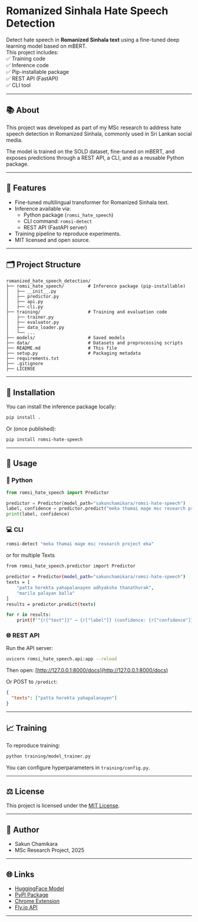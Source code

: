 
# Romanized Sinhala Hate Speech Detection

Detect hate speech in **Romanized Sinhala text** using a fine-tuned deep learning model based on mBERT.  
This project includes:  
✅ Training code  
✅ Inference code  
✅ Pip-installable package  
✅ REST API (FastAPI)  
✅ CLI tool  

---

## 📚 About

This project was developed as part of my MSc research to address hate speech detection in Romanized Sinhala, commonly used in Sri Lankan social media.

The model is trained on the SOLD dataset, fine-tuned on mBERT, and exposes predictions through a REST API, a CLI, and as a reusable Python package.

---

## 🚀 Features

- Fine-tuned multilingual transformer for Romanized Sinhala text.
- Inference available via:
  - Python package (`romsi_hate_speech`)
  - CLI command: `romsi-detect`
  - REST API (FastAPI server)
- Training pipeline to reproduce experiments.
- MIT licensed and open source.

---

## 🗂️ Project Structure

```
romanized_hate_speech_detection/
├── romsi_hate_speech/         # Inference package (pip-installable)
│   ├── __init__.py
│   ├── predictor.py
│   ├── api.py
│   ├── cli.py
├── training/                  # Training and evaluation code
│   ├── trainer.py
│   ├── evaluator.py
│   ├── data_loader.py
│   └── ...
├── models/                    # Saved models
├── data/                      # Datasets and preprocessing scripts
├── README.md                  # This file
├── setup.py                   # Packaging metadata
├── requirements.txt
├── .gitignore
├── LICENSE
```

---

## 🔷 Installation

You can install the inference package locally:

```bash
pip install .
```

Or (once published):

```bash
pip install romsi-hate-speech
```

---

## 🧪 Usage

### 🐍 Python
```python
from romsi_hate_speech import Predictor

predictor = Predictor(model_path="sakunchamikara/romsi-hate-speech")
label, confidence = predictor.predict("meka thamai mage msc research project eka")
print(label, confidence)
```

### 💻 CLI
```bash
romsi-detect "meka thamai mage msc research project eka"
```

or for multiple Texts

```bash
from romsi_hate_speech.predictor import Predictor

predictor = Predictor(model_path="sakunchamikara/romsi-hate-speech")
texts = [
    "patta horekta yahapalanayen adhyaksha thanathurak",
    "marila palayan balla"
]
results = predictor.predict(texts)

for r in results:
    print(f'"{r["text"]}" → {r["label"]} (confidence: {r["confidence"]})')
```

### 🌐 REST API
Run the API server:
```bash
uvicorn romsi_hate_speech.api:app --reload
```

Then open: [http://127.0.0.1:8000/docs](http://127.0.0.1:8000/docs)

Or POST to `/predict`:
```json
{
  "texts": ["patta horekta yahapalanayen"]
}
```

---

## 📈 Training

To reproduce training:
```bash
python training/model_trainer.py
```

You can configure hyperparameters in `training/config.py`.

---

## ⚖️ License

This project is licensed under the [MIT License](LICENSE).

---

## 👤 Author

- Sakun Chamikara
- MSc Research Project, 2025

---

## 🌐 Links

- [HuggingFace Model](https://huggingface.co/sakunchamikara/romsi-hate-speech)
- [PyPI Package](https://pypi.org/project/romsi-hate-speech/)
- [Chrome Extension](https://chromewebstore.google.com/detail/hogofieannodojgemhbljbclgjeinpad?utm_source=item-share-cb)
- [Fly.io API](https://romsi-api.fly.dev/docs)

---
